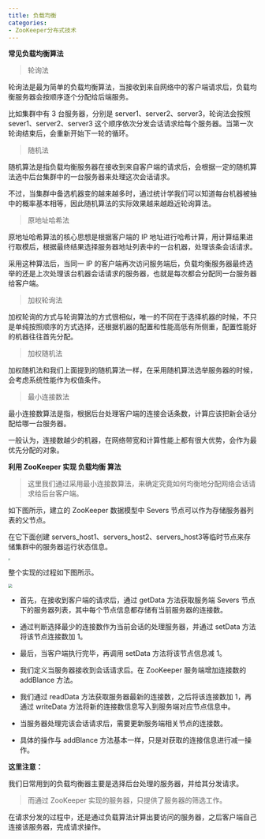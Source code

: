 ```yaml
---
title: 负载均衡
categories: 
- ZooKeeper分布式技术
---
```


**常见负载均衡算法**

> 轮询法

轮询法是最为简单的负载均衡算法，当接收到来自网络中的客户端请求后，负载均衡服务器会按顺序逐个分配给后端服务。

比如集群中有 3 台服务器，分别是 server1、server2、server3，轮询法会按照 sever1、server2、server3 这个顺序依次分发会话请求给每个服务器。当第一次轮询结束后，会重新开始下一轮的循环。

> 随机法

随机算法是指负载均衡服务器在接收到来自客户端的请求后，会根据一定的随机算法选中后台集群中的一台服务器来处理这次会话请求。

不过，当集群中备选机器变的越来越多时，通过统计学我们可以知道每台机器被抽中的概率基本相等，因此随机算法的实际效果越来越趋近轮询算法。

> 原地址哈希法

原地址哈希算法的核心思想是根据客户端的 IP 地址进行哈希计算，用计算结果进行取模后，根据最终结果选择服务器地址列表中的一台机器，处理该条会话请求。

采用这种算法后，当同一 IP 的客户端再次访问服务端后，负载均衡服务器最终选举的还是上次处理该台机器会话请求的服务器，也就是每次都会分配同一台服务器给客户端。

> 加权轮询法

加权轮询的方式与轮询算法的方式很相似，唯一的不同在于选择机器的时候，不只是单纯按照顺序的方式选择，还根据机器的配置和性能高低有所侧重，配置性能好的机器往往首先分配。

> 加权随机法

加权随机法和我们上面提到的随机算法一样，在采用随机算法选举服务器的时候，会考虑系统性能作为权值条件。

> 最小连接数法

最小连接数算法是指，根据后台处理客户端的连接会话条数，计算应该把新会话分配给哪一台服务器。

一般认为，连接数越少的机器，在网络带宽和计算性能上都有很大优势，会作为最优先分配的对象。

**利用 ZooKeeper 实现 负载均衡 算法**

> 这里我们通过采用最小连接数算法，来确定究竟如何均衡地分配网络会话请求给后台客户端。

如下图所示，建立的 ZooKeeper 数据模型中 Severs 节点可以作为存储服务器列表的父节点。

在它下面创建 servers_host1、servers_host2、servers_host3等临时节点来存储集群中的服务器运行状态信息。

<img src="https://img-blog.csdnimg.cn/2c6c94ef4c1443ecbe0084b5d4ad7ea2.png" style="zoom:25%;" />

整个实现的过程如下图所示。

<img src="https://img-blog.csdnimg.cn/b3ad367c3c024fd6ae57e4f7a2c9aa40.png" style="zoom:50%;" />

* 首先，在接收到客户端的请求后，通过 getData 方法获取服务端 Severs 节点下的服务器列表，其中每个节点信息都存储有当前服务器的连接数。

* 通过判断选择最少的连接数作为当前会话的处理服务器，并通过 setData 方法将该节点连接数加 1。

* 最后，当客户端执行完毕，再调用 setData 方法将该节点信息减 1。
* 我们定义当服务器接收到会话请求后。在 ZooKeeper 服务端增加连接数的 addBlance 方法。
* 我们通过 readData 方法获取服务器最新的连接数，之后将该连接数加 1，再通过 writeData 方法将新的连接数信息写入到服务端对应节点信息中。

* 当服务器处理完该会话请求后，需要更新服务端相关节点的连接数。

* 具体的操作与 addBlance 方法基本一样，只是对获取的连接信息进行减一操作。

**这里注意：**

我们日常用到的负载均衡器主要是选择后台处理的服务器，并给其分发请求。

> 而通过 ZooKeeper 实现的服务器，只提供了服务器的筛选工作。

在请求分发的过程中，还是通过负载算法计算出要访问的服务器，之后客户端自己连接该服务器，完成请求操作。